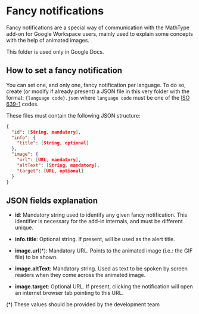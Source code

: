 # Fancy notifications

Fancy notifications are a special way of communication with the MathType add-on for Google Workspace users, mainly used to explain some concepts with the help of animated images.

This folder is used only in Google Docs.

## How to set a fancy notification

You can set one, and only one, fancy notification per language. To do so, create (or modify if already present) a JSON file in this very folder with the format: `{language code}.json` where `language code` must be one of the [ISO 639-1](https://en.wikipedia.org/wiki/List_of_ISO_639-1_codes) codes.

These files must contain the following JSON structure:

```json
{
  "id": [String, mandatory],
  "info": {
    "title": [String, optional]
  },
  "image": {
    "url": [URL, mandatory],
    "altText": [String, mandatory],
    "target": [URL, optional]
  }
}
```

## JSON fields explanation

* **id**: Mandatory string used to identify any given fancy notification. This identifier is necessary for the add-in internals, and must be different unique.
* **info.title**: Optional string. If present, will be used as the alert title.
* **image.url**(*): Mandatory URL. Points to the animated image (i.e.: the GIF file) to be shown.
* **image.altText**: Mandatory string. Used as text to be spoken by screen readers when they come across the animated image.

* **image.target**: Optional URL. If present, clicking the notification will open an internet browser tab pointing to this URL.

(*) These values should be provided by the development team
